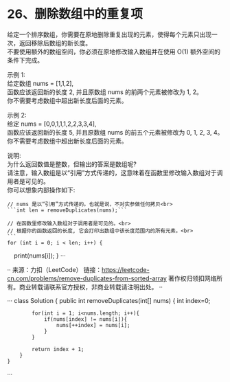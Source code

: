 26、删除数组中的重复项
===
给定一个排序数组，你需要在原地删除重复出现的元素，使得每个元素只出现一次，返回移除后数组的新长度。<br>
不要使用额外的数组空间，你必须在原地修改输入数组并在使用 O(1) 额外空间的条件下完成。<br>

示例 1:<br>
	给定数组 nums = [1,1,2], <br>
	函数应该返回新的长度 2, 并且原数组 nums 的前两个元素被修改为 1, 2。 <br>
	你不需要考虑数组中超出新长度后面的元素。<br>

示例 2:<br>
	给定 nums = [0,0,1,1,1,2,2,3,3,4],<br>
	函数应该返回新的长度 5, 并且原数组 nums 的前五个元素被修改为 0, 1, 2, 3, 4。<br>
	你不需要考虑数组中超出新长度后面的元素。<br>

说明:<br>
	为什么返回数值是整数，但输出的答案是数组呢?<br>
	请注意，输入数组是以“引用”方式传递的，这意味着在函数里修改输入数组对于调用者是可见的。<br>
	你可以想象内部操作如下:<br>

	// nums 是以“引用”方式传递的。也就是说，不对实参做任何拷贝<br>
	```int len = removeDuplicates(nums);```

	// 在函数里修改输入数组对于调用者是可见的。<br>
	// 根据你的函数返回的长度, 它会打印出数组中该长度范围内的所有元素。<br>
	```
	for (int i = 0; i < len; i++) {
  	  print(nums[i]);
	}
	···
	
··
来源：力扣（LeetCode）
链接：https://leetcode-cn.com/problems/remove-duplicates-from-sorted-array
著作权归领扣网络所有。商业转载请联系官方授权，非商业转载请注明出处。
··


···
	class Solution {
		public int removeDuplicates(int[] nums) {
			int index=0;

			for(int i = 1; i<nums.length; i++){
				if(nums[index] != nums[i]){
					nums[++index] = nums[i];
				}
			}

			return index + 1;
		}
	}
···
